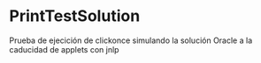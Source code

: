# PrintTestSolution
Prueba de ejecición de clickonce simulando la solución Oracle a la caducidad de applets con jnlp
